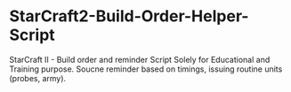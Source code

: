 # StarCraft2-Build-Order-Helper-Script
StarCraft II - Build order and reminder Script Solely for Educational and Training purpose. Soucne reminder based on timings, issuing routine units (probes, army). 
